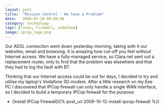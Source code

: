 ```yaml
---
layout: post
title:  "Mission Control - We have a Problem"
date:   2008-07-29 00:00:00
category: technology
tags: [linux, firewall, vodafone]
image: ipcop_logo.png
---
```


Our ADSL connection went down yesterday morning, taking with it our websites, email and browsing.  It is amazing how cut-off you feel without Internet access.  We have a fully-managed service, so Clara.net sent out a replacement router, only to find that the problem was elsewhere and that they had to log the fault with BT.

<!--more-->

Thinking that our Internet access could be out for days, I decided to try and utilise my laptop's Vodafone 3G modem.  After a little research on my Eee PC I discovered that IPCop firewall can only handle a single WAN interface, so I decided to build a temporary IPCop firewall for the purpose:

   *  [Install IPCop Firewall]({% post_url 2009-10-12-install-ipcop-firewall %})


